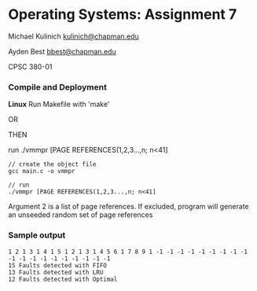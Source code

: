 # Operating Systems: Assignment 7
Michael Kulinich
kulinich@chapman.edu

Ayden Best
bbest@chapman.edu

CPSC 380-01



### Compile and Deployment

**Linux**
Run Makefile with 'make'

OR


THEN

run ./vmmpr [PAGE REFERENCES(1,2,3...,n; n<41]


```
// create the object file
gcc main.c -o vmmpr

// run
./vmmpr [PAGE REFERENCES(1,2,3...,n; n<41]
```
Argument 2 is a list of page references. If excluded, program will generate an unseeded random set of page references


### Sample output
```
1 2 1 3 1 4 1 5 1 2 1 3 1 4 5 6 1 7 8 9 1 -1 -1 -1 -1 -1 -1 -1 -1 -1 -1 -1 -1 -1 -1 -1 -1 -1 -1 -1
15 Faults detected with FIFO
13 Faults detected with LRU
12 Faults detected with Optimal
```

